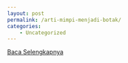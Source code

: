 ```yaml
---
layout: post
permalink: /arti-mimpi-menjadi-botak/
categories:
    - Uncategorized
---
```


[Baca Selengkapnya](/10)
